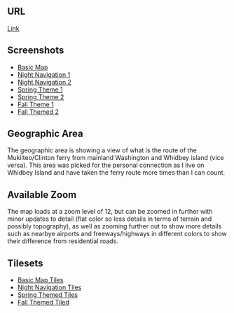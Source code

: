 ## URL
<a href="file:///C:/Users/alyss/OneDrive/Desktop/Workspace/tilesandcolors/index.html">Link</a>

## Screenshots
<ul>
<li><a href="https://github.com/havensa24/tilesandcolors/blob/main/screenshots/Screenshot%20(218).png">Basic Map</a></li>
<li><a href="https://github.com/havensa24/tilesandcolors/blob/main/screenshots/Screenshot%20(225).png">Night Navigation 1</a></li>
<li><a href="https://github.com/havensa24/tilesandcolors/blob/main/screenshots/Screenshot%20(226).png">Night Navigation 2</a></li>
<li><a href="https://github.com/havensa24/tilesandcolors/blob/main/screenshots/Screenshot%20(227).png">Spring Theme 1</a></li>
<li><a href="https://github.com/havensa24/tilesandcolors/blob/main/screenshots/Screenshot%20(228).png">Spring Theme 2</a></li>
<li><a href="https://github.com/havensa24/tilesandcolors/blob/main/screenshots/Screenshot%20(229).png">Fall Theme 1</a></li>
<li><a href="https://github.com/havensa24/tilesandcolors/blob/main/screenshots/Screenshot%20(230).png">Fall Themed 2</a></li>
</ul>

## Geographic Area
The geographic area is showing a view of what is the route of the Mukilteo/Clinton ferry from mainland Washington and Whidbey island (vice versa). This area was picked for the personal connection as I live on Whidbey Island and have taken the ferry route more times than I can count.

## Available Zoom
The map loads at a zoom level of 12, but can be zoomed in further with minor updates to detail (flat color so less details in terms of terrain and possibly topography), as well as zooming further out to show more details such as nearbye airports and freeways/highways in different colors to show their difference from residential roads.

## Tilesets
<ul>
<li><a href="https://github.com/havensa24/tilesandcolors/tree/main/MukClin_Basic">Basic Map Tiles</a></li>
<li><a href="https://github.com/havensa24/tilesandcolors/tree/main/MukClin_DarkNav">Night Navigation Tiles</a></li>
<li><a href="https://github.com/havensa24/tilesandcolors/tree/main/MukClin_Fall">Spring Themed Tiles</a></li>
<li><a href="https://github.com/havensa24/tilesandcolors/tree/main/MukClin_Spring">Fall Themed Tiled</a></li>
</ul>
